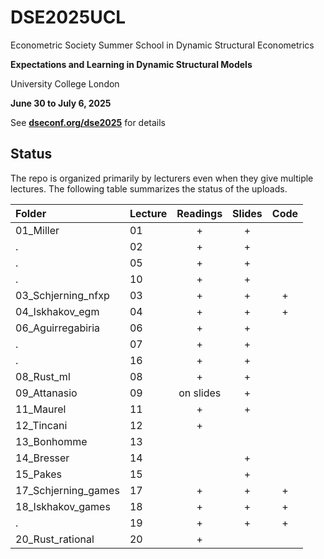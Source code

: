 # DSE2025UCL

Econometric Society Summer School in Dynamic Structural Econometrics

**Expectations and Learning in Dynamic Structural Models**

University College London

**June 30 to July 6, 2025**

See [**dseconf.org/dse2025**](https://dseconf.org/dse2025) for details


## Status

The repo is organized primarily by lecturers even when they give multiple lectures. The following table summarizes the status of the uploads.

| Folder | Lecture | Readings | Slides | Code |
|:---|:---|:--:|:-:|:-:|
01_Miller           | 01 | + | + | |
.                   | 02 | + | + | |
.                   | 05 | + | + | |
.                   | 10 | + | + | |
03_Schjerning_nfxp  | 03 | + | + | + |
04_Iskhakov_egm     | 04 | + | + | + |
06_Aguirregabiria   | 06 | + | + | |
.                   | 07 | + | + | |
.                   | 16 | + | + | |
08_Rust_ml          | 08 | + | + | |
09_Attanasio        | 09 | on slides | + | |
11_Maurel           | 11 | + | + | |
12_Tincani          | 12 | + | | |
13_Bonhomme         | 13 | | | |
14_Bresser          | 14 | | + | |
15_Pakes            | 15 | | + | |
17_Schjerning_games | 17 | + | + | + |
18_Iskhakov_games   | 18 | + | + | + |
.                   | 19 | + | + | + |
20_Rust_rational    | 20 | + | | |
